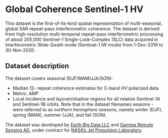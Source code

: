 # Global Coherence Sentinel-1 HV

This dataset is the first-of-its-kind spatial representation of multi-seasonal, global SAR repeat-pass interferometric coherence. 
The dataset is derived from high-resolution multi-temporal repeat-pass interferometric processing of about 205,000 Sentinel-1 Single-Look-Complex (SLC) data acquired in Interferometric Wide-Swath mode (Sentinel-1 IW mode) from 1-Dec-2019 to 30-Nov-2020.



## Dataset description
The dataset covers seasonal (DJF/MAM/JJA/SON):


- Median 12- repeat coherence estimates for C-band *HV* polarized data
- Metric: AMP 
- Local incidence and layover/shadow regions for all relative Sentinel-1A and Sentinel-1B orbits. Note that in the dataset filenames seasons - were referred to as *northern hemisphere seasons*, namely winter (DJF), spring (MAM), summer (JJA), and fall (SON).

The dataset was developed by [Earth Big Data LLC](https://earthbigdata.com/) and [Gamma Remote Sensing AG](https://www.gamma-rs.ch/), under contract for [NASA’s Jet Propulsion Laboratory](https://www.jpl.nasa.gov/).


